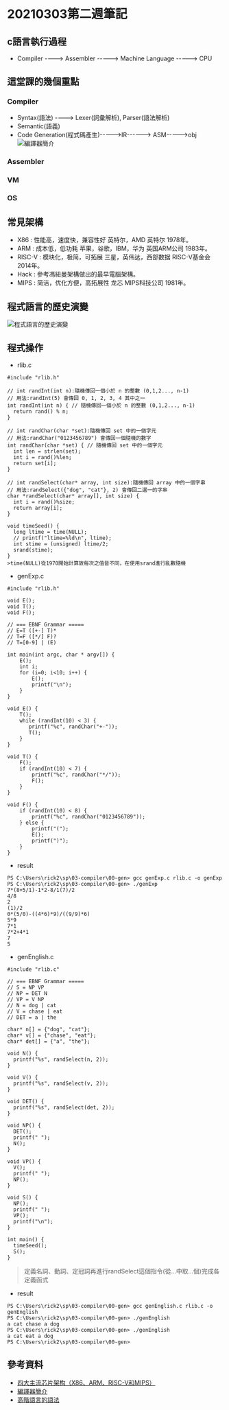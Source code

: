# 20210303第二週筆記
## c語言執行過程
* Compiler ----> Assembler -----> Machine Language -----> CPU
## 這堂課的幾個重點
### Compiler
* Syntax(語法) ----> Lexer(詞彙解析), Parser(語法解析)
* Semantic(語義)
* Code Generation(程式碼產生)----->IR------> ASM----->obj
![編譯器簡介](https://github.com/cycyucheng1010/sp109b/blob/main/Note/20210303Compiler_step.PNG)
### Assembler
### VM
### OS
## 常見架構
* X86 : 性能高，速度快，兼容性好 英特尔，AMD 英特尔 1978年。
* ARM : 成本低，低功耗 苹果，谷歌，IBM，华为 英国ARM公司 1983年。
* RISC-V : 模块化，极简，可拓展 三星，英伟达，西部数据 RISC-V基金会 2014年。
* Hack :  參考馮紐曼架構做出的最早電腦架構。
* MIPS : 简洁，优化方便，高拓展性 龙芯 MIPS科技公司 1981年。
## 程式語言的歷史演變
![程式語言的歷史演變](https://github.com/cycyucheng1010/sp109b/blob/main/Note/20210303history.PNG)
## 程式操作
* rlib.c
```
#include "rlib.h"

// int randInt(int n):隨機傳回一個小於 n 的整數 (0,1,2..., n-1)
// 用法:randInt(5) 會傳回 0, 1, 2, 3, 4 其中之一
int randInt(int n) { // 隨機傳回一個小於 n 的整數 (0,1,2..., n-1)
  return rand() % n;
}

// int randChar(char *set):隨機傳回 set 中的一個字元
// 用法:randChar("0123456789") 會傳回一個隨機的數字
int randChar(char *set) { // 隨機傳回 set 中的一個字元
  int len = strlen(set);
  int i = rand()%len;
  return set[i];
}

// int randSelect(char* array, int size):隨機傳回 array 中的一個字串
// 用法:randSelect({"dog", "cat"}, 2) 會傳回二選一的字串
char *randSelect(char* array[], int size) {
  int i = rand()%size;
  return array[i];
}

void timeSeed() {
  long ltime = time(NULL);
  // printf("ltime=%ld\n", ltime);
  int stime = (unsigned) ltime/2;
  srand(stime);
}
>time(NULL)從1970開始計算故每次之值皆不同，在使用srand進行亂數隨機
```
* genExp.c
```
#include "rlib.h"

void E();
void T();
void F();

// === EBNF Grammar =====
// E=T ([+-] T)*
// T=F ([*/] F)?
// T=[0-9] | (E)

int main(int argc, char * argv[]) {
	E();
	int i;
	for (i=0; i<10; i++) {
		E();
		printf("\n");
	}
}

void E() {
    T();
	while (randInt(10) < 3) {
       printf("%c", randChar("+-"));
	   T();
	}
}

void T() {
    F();
	if (randInt(10) < 7) {
		printf("%c", randChar("*/"));
		F();
	}
}

void F() {
    if (randInt(10) < 8) {
		printf("%c", randChar("0123456789"));
	} else {
		printf("(");
		E();
		printf(")");
	}
}
```
* result
```
PS C:\Users\rick2\sp\03-compiler\00-gen> gcc genExp.c rlib.c -o genExp
PS C:\Users\rick2\sp\03-compiler\00-gen> ./genExp
7*(8+5/1)-1*2-8/1(7)/2
4/8
2
(1)/2
0*(5/0)-((4*6)*9)/((9/9)*6)
5*9
7*1
7*2+4*1
7
5
```
* genEnglish.c
```
#include "rlib.c"

// === EBNF Grammar =====
// S = NP VP
// NP = DET N
// VP = V NP
// N = dog | cat
// V = chase | eat
// DET = a | the

char* n[] = {"dog", "cat"};
char* v[] = {"chase", "eat"};
char* det[] = {"a", "the"};

void N() {
  printf("%s", randSelect(n, 2));
}

void V() {
  printf("%s", randSelect(v, 2));
}

void DET() {
  printf("%s", randSelect(det, 2));
}

void NP() {
  DET();
  printf(" ");
  N();
}

void VP() {
  V();
  printf(" ");
  NP();
}

void S() {
  NP();
  printf(" ");
  VP();
  printf("\n");
}

int main() {
  timeSeed();
  S();
}
```
>定義名詞、動詞、定冠詞再進行randSelect這個指令(從...中取...個)完成各定義函式
* result
```
PS C:\Users\rick2\sp\03-compiler\00-gen> gcc genEnglish.c rlib.c -o genEnglish
PS C:\Users\rick2\sp\03-compiler\00-gen> ./genEnglish
a cat chase a dog
PS C:\Users\rick2\sp\03-compiler\00-gen> ./genEnglish
a cat eat a dog
PS C:\Users\rick2\sp\03-compiler\00-gen> 
```
## 參考資料
* [四大主流芯片架构（X86、ARM、RISC-V和MIPS）](https://blog.csdn.net/zhiyuan2021/article/details/108308159)
* [編譯器簡介](https://programmermedia.org/root/%E9%99%B3%E9%8D%BE%E8%AA%A0/%E8%AA%B2%E7%A8%8B/%E7%B3%BB%E7%B5%B1%E7%A8%8B%E5%BC%8F/03-compiler/%E7%B7%A8%E8%AD%AF%E5%99%A8%E7%B0%A1%E4%BB%8B.md)
* [高階語言的語法](https://programmermedia.org/root/%E9%99%B3%E9%8D%BE%E8%AA%A0/%E8%AA%B2%E7%A8%8B/%E7%B3%BB%E7%B5%B1%E7%A8%8B%E5%BC%8F/03-compiler/%E9%AB%98%E9%9A%8E%E8%AA%9E%E8%A8%80%E7%9A%84%E8%AA%9E%E6%B3%95.md)
